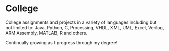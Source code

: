 # College

College assignments and projects in a variety of languages including but not limited to: Java, Python, C, Processing, VHDL, XML, UML, Excel, Verilog, ARM Assembly, MATLAB, R and others.

Continually growing as I progress through my degree!
